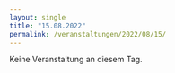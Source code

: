 ```yaml
---
layout: single
title: "15.08.2022"
permalink: /veranstaltungen/2022/08/15/
---
```


Keine Veranstaltung an diesem Tag.
